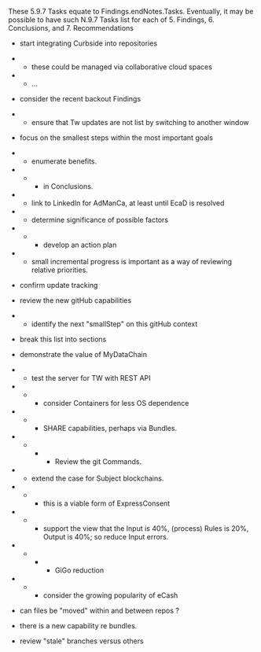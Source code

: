 These 5.9.7 Tasks equate to Findings.endNotes.Tasks.  Eventually, it may be possible to have such N.9.7 Tasks list for each of 5. Findings, 6. Conclusions, and 7. Recommendations

* start integrating Curbside into repositories
* * these could be managed via collaborative cloud spaces
* * ...
* consider the recent backout Findings
* * ensure that Tw updates are not list by switching to another window
* focus on the smallest steps within the most important goals
* * enumerate benefits.
* * * in Conclusions.
* * link to LinkedIn for AdManCa, at least until EcaD is resolved
* * determine significance of possible factors
* * * develop an action plan
* * small incremental progress is important as a way of reviewing relative priorities.

* confirm update tracking
* review the new gitHub capabilities
* * identify the next "smallStep" on this gitHub context

* break this list into sections
* demonstrate the value of MyDataChain
* * test the server for TW with REST API
* * * consider Containers for less OS dependence
* * * SHARE capabilities, perhaps via Bundles.
* * * * Review the git Commands.
* * extend the case for Subject blockchains.
* * * this is a viable form of ExpressConsent
* * * support the view that the Input is 40%, (process) Rules is 20%, Output is 40%; so reduce Input errors.
* * * * GiGo reduction
* * * consider the growing popularity of eCash

* can files be "moved" within and between repos ?
* there is a new capability re bundles.
* review "stale" branches versus others
